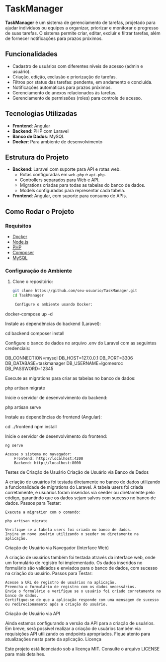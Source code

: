 # TaskManager

**TaskManager** é um sistema de gerenciamento de tarefas, projetado para ajudar indivíduos ou equipes a organizar, priorizar e monitorar o progresso de suas tarefas. O sistema permite criar, editar, excluir e filtrar tarefas, além de fornecer notificações para prazos próximos.

## Funcionalidades

- Cadastro de usuários com diferentes níveis de acesso (admin e usuário).
- Criação, edição, exclusão e priorização de tarefas.
- Filtros por status das tarefas: pendente, em andamento e concluída.
- Notificações automáticas para prazos próximos.
- Gerenciamento de anexos relacionados às tarefas.
- Gerenciamento de permissões (roles) para controle de acesso.

## Tecnologias Utilizadas

- **Frontend**: Angular
- **Backend**: PHP com Laravel
- **Banco de Dados**: MySQL
- **Docker**: Para ambiente de desenvolvimento

## Estrutura do Projeto

- **Backend**: Laravel com suporte para API e rotas web.
    - Rotas configuradas em `web.php` e `api.php`.
    - Controllers separados para Web e API.
    - Migrations criadas para todas as tabelas do banco de dados.
    - Models configuradas para representar cada tabela.
- **Frontend**: Angular, com suporte para consumo de APIs.

## Como Rodar o Projeto

### Requisitos

- [Docker](https://www.docker.com/)
- [Node.js](https://nodejs.org/)
- [PHP](https://www.php.net/)
- [Composer](https://getcomposer.org/)
- [MySQL](https://www.mysql.com/)

### Configuração do Ambiente

1. Clone o repositório:

   ```bash
   git clone https://github.com/seu-usuario/TaskManager.git
   cd TaskManager

    Configure o ambiente usando Docker:

docker-compose up -d

Instale as dependências do backend (Laravel):

cd backend
composer install

Configure o banco de dados no arquivo .env do Laravel com as seguintes credenciais:

DB_CONNECTION=mysql
DB_HOST=127.0.0.1
DB_PORT=3306
DB_DATABASE=taskmanager
DB_USERNAME=lgomesroc
DB_PASSWORD=12345

Execute as migrations para criar as tabelas no banco de dados:

php artisan migrate

Inicie o servidor de desenvolvimento do backend:

php artisan serve

Instale as dependências do frontend (Angular):

cd ../frontend
npm install

Inicie o servidor de desenvolvimento do frontend:

    ng serve

    Acesse o sistema no navegador:
        Frontend: http://localhost:4200
        Backend: http://localhost:8000

Testes de Criação de Usuário
Criação de Usuário via Banco de Dados

A criação de usuários foi testada diretamente no banco de dados utilizando a funcionalidade de migrations do Laravel. A tabela users foi criada corretamente, e usuários foram inseridos via seeder ou diretamente pelo código, garantindo que os dados sejam salvos com sucesso no banco de dados.
Passos para Testar:

    Execute a migration com o comando:

    php artisan migrate

    Verifique se a tabela users foi criada no banco de dados.
    Insira um novo usuário utilizando o seeder ou diretamente na aplicação.

Criação de Usuário via Navegador (Interface Web)

A criação de usuários também foi testada através da interface web, onde um formulário de registro foi implementado. Os dados inseridos no formulário são validados e enviados para o banco de dados, com sucesso na criação do usuário.
Passos para Testar:

    Acesse a URL de registro de usuários na aplicação.
    Preencha o formulário de registro com os dados necessários.
    Envie o formulário e verifique se o usuário foi criado corretamente no banco de dados.
    Certifique-se de que a aplicação responde com uma mensagem de sucesso ou redirecionamento após a criação do usuário.

Criação de Usuário via API

Ainda estamos configurando a versão da API para a criação de usuários. Em breve, será possível realizar a criação de usuários também via requisições API utilizando os endpoints apropriados. Fique atento para atualizações nesta parte da aplicação.
Licença

Este projeto está licenciado sob a licença MIT. Consulte o arquivo LICENSE para mais detalhes.